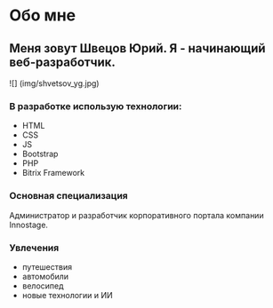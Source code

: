 # Обо мне
## Меня зовут Швецов Юрий. Я - начинающий веб-разработчик.
![] (img/shvetsov_yg.jpg)

### В разработке использую технологии:
- HTML
- CSS
- JS
- Bootstrap
- PHP
- Bitrix Framework

### Основная специализация  
Администратор и разработчик корпоративного портала компании Innostage.

### Увлечения

- путешествия
- автомобили
- велосипед
- новые технологии и ИИ